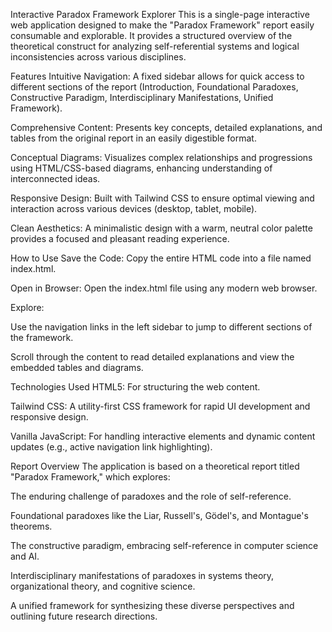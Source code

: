 Interactive Paradox Framework Explorer
This is a single-page interactive web application designed to make the "Paradox Framework" report easily consumable and explorable. It provides a structured overview of the theoretical construct for analyzing self-referential systems and logical inconsistencies across various disciplines.

Features
Intuitive Navigation: A fixed sidebar allows for quick access to different sections of the report (Introduction, Foundational Paradoxes, Constructive Paradigm, Interdisciplinary Manifestations, Unified Framework).

Comprehensive Content: Presents key concepts, detailed explanations, and tables from the original report in an easily digestible format.

Conceptual Diagrams: Visualizes complex relationships and progressions using HTML/CSS-based diagrams, enhancing understanding of interconnected ideas.

Responsive Design: Built with Tailwind CSS to ensure optimal viewing and interaction across various devices (desktop, tablet, mobile).

Clean Aesthetics: A minimalistic design with a warm, neutral color palette provides a focused and pleasant reading experience.

How to Use
Save the Code: Copy the entire HTML code into a file named index.html.

Open in Browser: Open the index.html file using any modern web browser.

Explore:

Use the navigation links in the left sidebar to jump to different sections of the framework.

Scroll through the content to read detailed explanations and view the embedded tables and diagrams.

Technologies Used
HTML5: For structuring the web content.

Tailwind CSS: A utility-first CSS framework for rapid UI development and responsive design.

Vanilla JavaScript: For handling interactive elements and dynamic content updates (e.g., active navigation link highlighting).

Report Overview
The application is based on a theoretical report titled "Paradox Framework," which explores:

The enduring challenge of paradoxes and the role of self-reference.

Foundational paradoxes like the Liar, Russell's, Gödel's, and Montague's theorems.

The constructive paradigm, embracing self-reference in computer science and AI.

Interdisciplinary manifestations of paradoxes in systems theory, organizational theory, and cognitive science.

A unified framework for synthesizing these diverse perspectives and outlining future research directions.